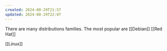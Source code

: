```yaml
---
created: 2024-08-29T21:57
updated: 2024-08-29T22:07
---
```

There are many distributions families. The most popular are [[Debian]] [[Red Hat]] 

[[Linux]]